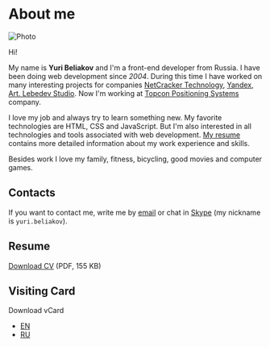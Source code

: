 # About me

![Photo](photo/200x200.jpg)

Hi!

My name is **Yuri Beliakov** and I'm a front-end developer from Russia. I have been doing web development since *2004*. During this time I have worked on many interesting projects for companies [NetCracker Technology](http://www.netcracker.com/), [Yandex](https://yandex.com/company/), [Art. Lebedev Studio](http://www.artlebedev.com/). Now I'm working at [Topcon Positioning Systems](https://www.topconpositioning.com/) company.

I love my job and always try to learn something new. My favorite technologies are HTML, CSS and JavaScript. But I'm also interested in all technologies and tools associated with web development. [My resume](Yuri_Beliakov_CV.pdf) contains more detailed information about my work experience and skills.

Besides work I love my family, fitness, bicycling, good movies and computer games.

## Contacts

If you want to contact me, write me by [email](mailto:yuri.beliakov@gmail.com) or chat in [Skype](skype:yuri.beliakov?chat) (my nickname is `yuri.beliakov`).

## Resume

[Download CV](Yuri_Beliakov_CV.pdf) (PDF, 155 KB)

## Visiting Card

Download vCard
 * [EN](Yuri_Beliakov_EN.vcf)
 * [RU](Yuri_Beliakov_RU.vcf)
